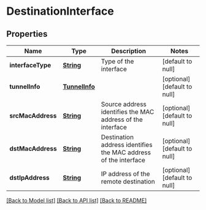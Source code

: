 # DestinationInterface
## Properties

Name | Type | Description | Notes
------------ | ------------- | ------------- | -------------
**interfaceType** | [**String**](string.md) | Type of the interface | [default to null]
**tunnelInfo** | [**TunnelInfo**](TunnelInfo.md) |  | [optional] [default to null]
**srcMacAddress** | [**String**](string.md) | Source address identifies the MAC address of the interface | [optional] [default to null]
**dstMacAddress** | [**String**](string.md) | Destination address identifies the MAC address of the interface | [optional] [default to null]
**dstIpAddress** | [**String**](string.md) | IP address of the remote destination | [optional] [default to null]

[[Back to Model list]](../README.md#documentation-for-models) [[Back to API list]](../README.md#documentation-for-api-endpoints) [[Back to README]](../README.md)

